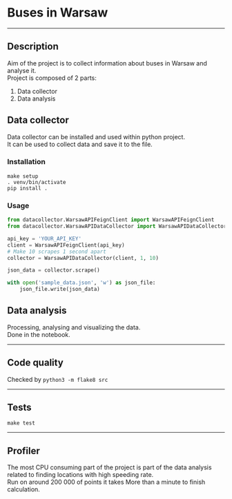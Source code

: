 # Buses in Warsaw

---

## Description

Aim of the project is to collect information about buses in Warsaw and analyse it.
<br>
Project is composed of 2 parts:
1. Data collector
2. Data analysis

## Data collector

Data collector can be installed and used within python project.
<br>
It can be used to collect data and save it to the file.

### Installation

```
make setup
. venv/bin/activate
pip install .
```

### Usage

```python
from datacollector.WarsawAPIFeignClient import WarsawAPIFeignClient
from datacollector.WarsawAPIDataCollector import WarsawAPIDataCollector

api_key = 'YOUR_API_KEY'
client = WarsawAPIFeignClient(api_key)
# Make 10 scrapes 1 second apart
collector = WarsawAPIDataCollector(client, 1, 10)

json_data = collector.scrape()

with open('sample_data.json', 'w') as json_file:
    json_file.write(json_data)
```

## Data analysis
Processing, analysing and visualizing the data.
<br>
Done in the notebook. 


---

## Code quality

Checked by `python3 -m flake8 src`

---

## Tests

`make test`

---

## Profiler

The most CPU consuming part of the project is part of the data analysis related to finding locations with high speeding rate.
<br>
Run on around 200 000 of points it takes More than a minute to finish calculation.
